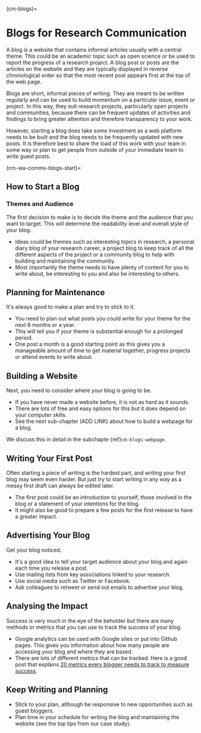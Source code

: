 (cm-blogs)=
# Blogs for Research Communication

A blog is a website that contains informal articles usually with a central theme.
This could be an academic topic such as open science or be used to report the progress of a research project.
A blog post or posts are the articles on the website and they are typically displayed in reverse chronological order so that the most recent post appears first at the top of the web page.

Blogs are short, informal pieces of writing.
They are meant to be written regularly and can be used to build momentum on a particular issue, event or project.
In this way, they suit research projects, particularly open projects and communities, because there can be frequent updates of activities and findings to bring greater attention and therefore transparency to your work.

However, starting a blog does take some investment as a web platform needs to be built and the blog needs to be frequently updated with new posts.
It is therefore best to share the load of this work with your team in some way or plan to get people from outside of your immediate team to write guest posts.

(cm-wa-comms-blogs-start)=
## How to Start a Blog

### Themes and Audience

The first decision to make is to decide the theme and the audience that you want to target.
This will determine the readability level and overall style of your blog.

* Ideas could be themes such as interesting topics in research, a personal diary blog of your research career, a project blog to keep track of all the different aspects of the project or a community blog to help with building and maintaining the community.
* Most importantly the theme needs to have plenty of content for you to write about, be interesting to you and also be interesting to others.

## Planning for Maintenance

It's always good to make a plan and try to stick to it.

* You need to plan out what posts you could write for your theme for the next 6 months or a year.
* This will tell you if your theme is substantial enough for a prolonged period.
* One post a month is a good starting point as this gives you a manageable amount of time to get material together, progress projects or attend events to write about.

## Building a Website

Next, you need to consider where your blog is going to be.

* If you have never made a website before, it is not as hard as it sounds.
* There are lots of free and easy options for this but it does depend on your computer skills.
* See the next sub-chapter (ADD LINK) about how to build a webpage for a blog.

We discuss this in detail in the subchapte {ref}`cm-blogs-webpage`.

## Writing Your First Post

Often starting a piece of writing is the hardest part, and writing your first blog may seem even harder.
But just try to start writing in any way as a messy first draft can always be edited later.

* The first post could be an introduction to yourself, those involved in the blog or a statement of your intentions for the blog.
* It might also be good to prepare a few posts for the first release to have a greater impact.

## Advertising Your Blog

Get your blog noticed.

* It's a good idea to tell your target audience about your blog and again each time you release a post.
* Use mailing lists from key associations linked to your research.
* Use social media such as Twitter or Facebook.
* Ask colleagues to retweet or send out emails to advertise your blog.

## Analysing the Impact

Success is very much in the eye of the beholder but there are many methods or metrics that you can use to track the success of your blog.

* Google analytics can be used with Google sites or put into Github pages.
This gives you information about how many people are accessing your blog and where they are based.
* There are lots of different metrics that can be tracked.
Here is a good post that explains [20 metrics every blogger needs to track to measure success](https://www.dreamhost.com/blog/metrics-every-blogger-needs-to-track/).

## Keep Writing and Planning

* Stick to your plan, although be responsive to new opportunities such as guest bloggers.
* Plan time in your schedule for writing the blog and maintaining the website (see the top tips from our case study).

